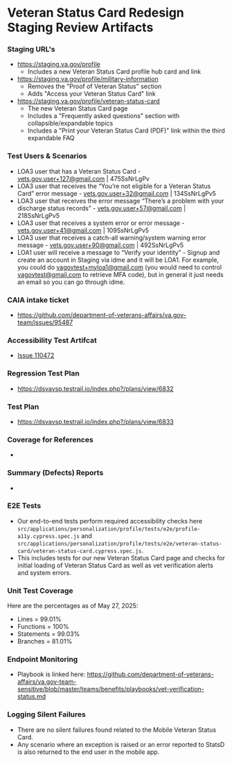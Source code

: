 # Veteran Status Card Redesign Staging Review Artifacts  

### Staging URL's
- https://staging.va.gov/profile
  - Includes a new Veteran Status Card profile hub card and link
- https://staging.va.gov/profile/military-information
  - Removes the "Proof of Veteran Status" section
  - Adds "Access your Veteran Status Card" link
- https://staging.va.gov/profile/veteran-status-card
  - The new Veteran Status Card page
  - Includes a "Frequently asked questions" section with collapsible/expandable topics
  - Includes a "Print your Veteran Status Card (PDF)" link within the third expandable FAQ

### Test Users & Scenarios
- LOA3 user that has a Veteran Status Card \- vets.gov.user+127@gmail.com | 475SsNrLgPv  
- LOA3 user that receives the “You’re not eligible for a Veteran Status Card” error message \- vets.gov.user+32@gmail.com | 134SsNrLgPv5   
- LOA3 user that receives the error message “There’s a problem with your discharge status records” \-  [vets.gov.user+57@gmail.com](mailto:vets.gov.user+57@gmail.com) | 218SsNrLgPv5  
- LOA3 user that receives a system error or error message \- vets.gov.user+41@gmail.com | 109SsNrLgPv5  
- LOA3 user that receives a catch-all warning/system warning error message \- vets.gov.user+90@gmail.com | 492SsNrLgPv5  
- LOA1 user will receive a message to “Verify your identity” \- Signup and create an account in Staging via idme and it will be LOA1. For example, you could do vagovtest+myloa1@gmail.com (you would need to control vagovtest@gmail.com to retrieve MFA code), but in general it just needs an email so you can go through idme.



### CAIA intake ticket
- https://github.com/department-of-veterans-affairs/va.gov-team/issues/95487 
  
### Accessibility Test Artifcat
- [Issue 110472](https://github.com/department-of-veterans-affairs/va.gov-team/issues/110472)

### Regression Test Plan
- https://dsvavsp.testrail.io/index.php?/plans/view/6832
  
### Test Plan
- https://dsvavsp.testrail.io/index.php?/plans/view/6833

### Coverage for References
- 

### Summary (Defects) Reports
- 

### E2E Tests
- Our end-to-end tests perform required accessibility checks here `src/applications/personalization/profile/tests/e2e/profile-a11y.cypress.spec.js` and `src/applications/personalization/profile/tests/e2e/veteran-status-card/veteran-status-card.cypress.spec.js`.
- This includes tests for our new Veteran Status Card page and checks for initial loading of Veteran Status Card as well as vet verification alerts and system errors.

### Unit Test Coverage
Here are the percentages as of May 27, 2025:
- Lines = 99.01%
- Functions = 100%
- Statements = 99.03%
- Branches = 81.01%

### Endpoint Monitoring
- Playbook is linked here: https://github.com/department-of-veterans-affairs/va.gov-team-sensitive/blob/master/teams/benefits/playbooks/vet-verification-status.md

### Logging Silent Failures
- There are no silent failures found related to the Mobile Veteran Status Card.
- Any scenario where an exception is raised or an error reported to StatsD is also returned to the end user in the mobile app.

